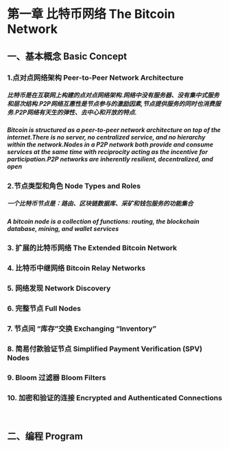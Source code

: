 <p align="center"><h1>第一章 比特币网络 The Bitcoin Network</h1></p>

<h2>一、基本概念 Basic Concept</h2>

<h3> 1.点对点网络架构 Peer-to-Peer Network Architecture</h3>
<h5>比特币是在互联网上构建的点对点网络架构.网络中没有服务器、没有集中式服务和层次结构.P2P网络互惠性是节点参与的激励因素,节点提供服务的同时也消费服务.P2P网络有天生的弹性、去中心和开放的特点.</h5>
<h5>Bitcoin is structured as a peer-to-peer network architecture on top of the internet.There is no server, no centralized service, and no hierarchy within the network.Nodes in a P2P network both provide and consume services at the same time with reciprocity acting as the incentive for participation.P2P networks are inherently resilient, decentralized, and open</h5>

<h3> 2.节点类型和角色 Node Types and Roles </h3>
<h5>一个比特币节点是：路由、区块链数据库、采矿和钱包服务的功能集合</h5>
<h5>A bitcoin node is a collection of functions: routing, the blockchain database, mining, and wallet services</h5>

<h3> 3. 扩展的比特币网络 The Extended Bitcoin Network </h3>

<h3> 4. 比特币中继网络 Bitcoin Relay Networks </h3>

<h3> 5. 网络发现 Network Discovery </h3>

<h3> 6. 完整节点 Full Nodes </h3>

<h3> 7. 节点间 “库存”交换 Exchanging “Inventory”

<h3> 8. 简易付款验证节点 Simplified Payment Verification (SPV) Nodes</h3>

<h3> 9. Bloom 过滤器 Bloom Filters</h3>

<h3> 10. 加密和验证的连接 Encrypted and Authenticated Connections </h3>
<br/>

<h2> 二、编程 Program </h2>


